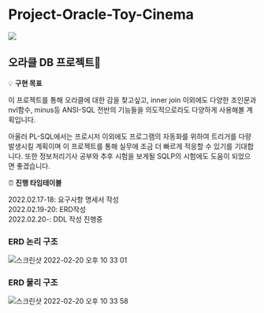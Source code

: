 # Project-Oracle-Toy-Cinema
<div>

  <img src="https://assets-global.website-files.com/5e4f771ff45e4c54cb345de3/61401cbff9b93566a1e2d6b0_%2525EB%252589%2525B4%2525EC%25258A%2525A4-%2525EA%2525B7%2525B8%2525EB%2525A6%2525AC%2525EB%252593%25259C-%2525EC%25259D%2525B4%2525EB%2525AF%2525B8%2525EC%2525A7%252580-(2).png">


## 오라클 DB 프로젝트💾


💡 **구현 목표**

이 프로젝트를 통해 오라클에 대한 감을 찾고싶고, inner join 이외에도 다양한 조인문과 nvl함수, minus등 ANSI-SQL 전반의 기능들을 의도적으로라도 다양하게 사용해볼 계획입니다.

아울러 PL-SQL에서는 프로시저 이외에도 프로그램의 자동화를 위하여 트리거를 다량 발생시킬 계획이며 이 프로젝트를 통해 실무에 조금 더 빠르게 적응할 수 있기를 기대합니다. 또한 정보처리기사 공부와 추후 시험을 보게될 SQLP의 시험에도 도움이 되었으면 좋겠습니다.


⏰ **진행 타임테이블**

2022.02.17-18: 요구사항 명세서 작성
  <br>
2022.02.19-20: ERD작성
  <br>
2022.02.20-: DDL 작성 진행중
  <br>



### ERD 논리 구조

![스크린샷 2022-02-20 오후 10 33 01](https://user-images.githubusercontent.com/62834176/154845259-db7f8020-1c47-4310-b378-67dc2dcc30ba.png)


### ERD 물리 구조

![스크린샷 2022-02-20 오후 10 33 58](https://user-images.githubusercontent.com/62834176/154845265-42a9b38c-95be-4604-87d9-fa28bb84a86c.png)

  
</div>
